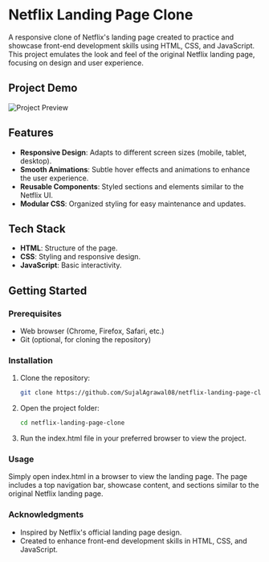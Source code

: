 # Netflix Landing Page Clone

A responsive clone of Netflix's landing page created to practice and showcase front-end development skills using HTML, CSS, and JavaScript. This project emulates the look and feel of the original Netflix landing page, focusing on design and user experience.

## Project Demo

![Project Preview](images/demo.png)

## Features

- **Responsive Design**: Adapts to different screen sizes (mobile, tablet, desktop).
- **Smooth Animations**: Subtle hover effects and animations to enhance the user experience.
- **Reusable Components**: Styled sections and elements similar to the Netflix UI.
- **Modular CSS**: Organized styling for easy maintenance and updates.

## Tech Stack

- **HTML**: Structure of the page.
- **CSS**: Styling and responsive design.
- **JavaScript**: Basic interactivity.

## Getting Started

### Prerequisites
- Web browser (Chrome, Firefox, Safari, etc.)
- Git (optional, for cloning the repository)

### Installation

1. Clone the repository:
   ```bash
   git clone https://github.com/SujalAgrawal08/netflix-landing-page-clone.git
2. Open the project folder:
   ```bash
   cd netflix-landing-page-clone
3. Run the index.html file in your preferred browser to view the project.

### Usage
Simply open index.html in a browser to view the landing page. The page includes a top navigation bar, showcase content, and sections similar to the original Netflix landing page.

### Acknowledgments
- Inspired by Netflix's official landing page design.
- Created to enhance front-end development skills in HTML, CSS, and JavaScript.
